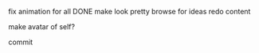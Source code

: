 fix animation for all DONE
make look pretty
    browse for ideas
redo content

make avatar of self?

commit